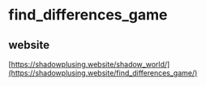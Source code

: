 # find_differences_game

## website
[https://shadowplusing.website/shadow_world/](https://shadowplusing.website/find_differences_game/)


